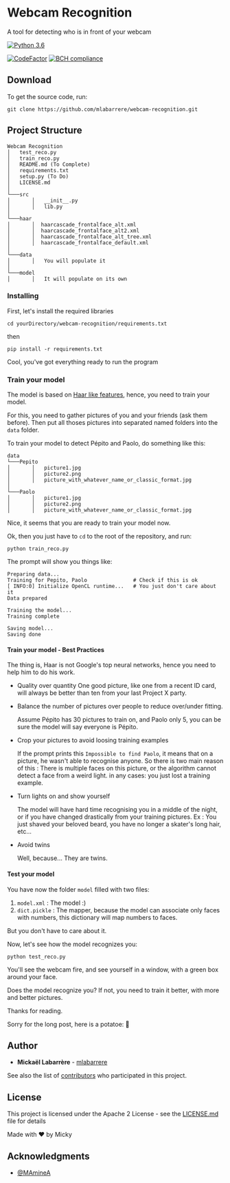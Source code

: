 # Webcam Recognition
A tool for detecting who is in front of your webcam

[![Python 3.6](https://img.shields.io/badge/python-3.6-blue.svg)](https://www.python.org/downloads/release/python-360/)

[![CodeFactor](https://www.codefactor.io/repository/github/mlabarrere/webcam-recognition/badge)](https://www.codefactor.io/repository/github/mlabarrere/webcam-recognition)  [![BCH compliance](https://bettercodehub.com/edge/badge/mlabarrere/webcam-recognition?branch=master)](https://bettercodehub.com/)


## Download

To get the source code, run:
```
git clone https://github.com/mlabarrere/webcam-recognition.git
```

## Project Structure

```
Webcam Recognition
│   test_reco.py
│   train_reco.py
│   README.md (To Complete)
│   requirements.txt
│   setup.py (To Do)
│   LICENSE.md
│
└───src
│       │   __init__.py
│       │   lib.py
│  
└───haar
│       │  haarcascade_frontalface_alt.xml
│       │  haarcascade_frontalface_alt2.xml
│       │  haarcascade_frontalface_alt_tree.xml
│       │  haarcascade_frontalface_default.xml
│  
└───data
│       │   You will populate it
│  
└───model
│       │   It will populate on its own
```

### Installing

First, let's install the required libraries

```shell
cd yourDirectory/webcam-recognition/requirements.txt
```

then

```shell
pip install -r requirements.txt
```

Cool, you've got everything ready to run the program

### Train your model

The model is based on [Haar like features](https://en.wikipedia.org/wiki/Haar-like_feature), hence, you need to train your model.

For this, you need to gather pictures of you and your friends (ask them before). Then put all thoses pictures into separated named folders ìnto the `data` folder.

To train your model to detect Pépito and Paolo, do something like this:

```
data
└───Pepito
│       │   picture1.jpg
│       │   picture2.png
│       │   picture_with_whatever_name_or_classic_format.jpg
│
└───Paolo
│       │   picture1.jpg
│       │   picture2.png
│       │   picture_with_whatever_name_or_classic_format.jpg
```

Nice, it seems that you are ready to train your model now.

Ok, then you just have to `cd` to the root of the repository, and run:

```shell
python train_reco.py
```

The prompt will show you things like:

```
Preparing data...
Training for Pepito, Paolo               # Check if this is ok
[ INFO:0] Initialize OpenCL runtime...   # You just don't care about it
Data prepared

Training the model...
Training complete

Saving model...
Saving done
```

#### Train your model - Best Practices

The thing is, Haar is not Google's top neural networks, hence you need to help him to do his work.

* Quality over quantity
  One good picture, like one from a recent ID card, will always be better than ten from your last Project X party.

* Balance the number of pictures over people to reduce over/under fitting.
  
  Assume Pépito has 30 pictures to train on, and Paolo only 5, you can be sure the model will say everyone is Pépito.


* Crop your pictures to avoid loosing training examples
  
  If the prompt prints this `Impossible to find Paolo`, it means that on a picture, he wasn't able to recognise anyone. So there is two main reason of this : There is multiple faces on this picture, or the algorithm cannot detect a face from a weird light. in any cases: you just lost a training example.


* Turn lights on and show yourself

  The model will have hard time recognising you in a middle of the night, or if you have changed drastically from your training pictures. Ex : You just shaved your beloved beard, you have no longer a skater's long hair, etc...


* Avoid twins

  Well, because... They are twins.


#### Test your model

You have now the folder `model` filled with two files:
1. `model.xml` : The model :)
2. `dict.pickle` : The mapper, because the model can associate only faces with numbers, this dictionary will map numbers to faces.

But you don't have to care about it.

Now, let's see how the model recognizes you:

```shell
python test_reco.py
```

You'll see the webcam fire, and see yourself in a window, with a green box around your face.

Does the model recognize you? If not, you need to train it better, with more and better pictures. 



Thanks for reading.



Sorry for the long post, here is a potatoe: 🥔



## Author

* **Mickaël Labarrère** - [mlabarrere](https://github.com/mlabarrere)

See also the list of [contributors](https://github.com/mlabarrere/webcam-recognition/graphs/contributors) who participated in this project.

## License

This project is licensed under the Apache 2 License - see the [LICENSE.md](https://github.com/mlabarrere/webcam-recognition/LICENSE.md) file for details


Made with ❤ by Micky

## Acknowledgments

* [@MAmineA](https://github.com/MAmineA)
